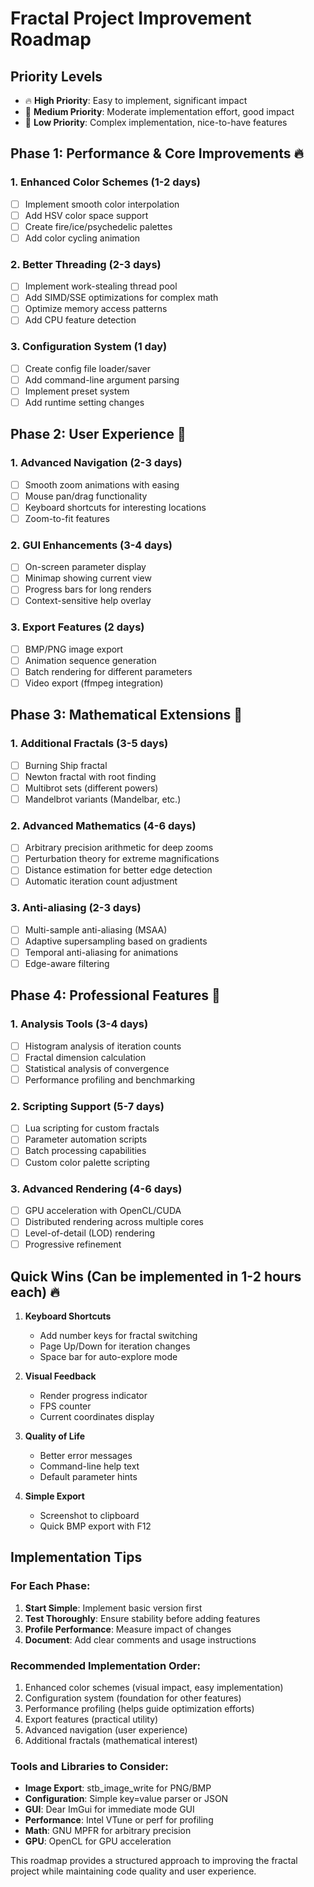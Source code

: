 # Fractal Project Improvement Roadmap

## Priority Levels
- 🔥 **High Priority**: Easy to implement, significant impact
- 🌟 **Medium Priority**: Moderate implementation effort, good impact  
- 💎 **Low Priority**: Complex implementation, nice-to-have features

## Phase 1: Performance & Core Improvements 🔥

### 1. Enhanced Color Schemes (1-2 days)
- [ ] Implement smooth color interpolation
- [ ] Add HSV color space support
- [ ] Create fire/ice/psychedelic palettes
- [ ] Add color cycling animation

### 2. Better Threading (2-3 days)
- [ ] Implement work-stealing thread pool
- [ ] Add SIMD/SSE optimizations for complex math
- [ ] Optimize memory access patterns
- [ ] Add CPU feature detection

### 3. Configuration System (1 day)
- [ ] Create config file loader/saver
- [ ] Add command-line argument parsing
- [ ] Implement preset system
- [ ] Add runtime setting changes

## Phase 2: User Experience 🌟

### 1. Advanced Navigation (2-3 days)
- [ ] Smooth zoom animations with easing
- [ ] Mouse pan/drag functionality
- [ ] Keyboard shortcuts for interesting locations
- [ ] Zoom-to-fit features

### 2. GUI Enhancements (3-4 days)
- [ ] On-screen parameter display
- [ ] Minimap showing current view
- [ ] Progress bars for long renders
- [ ] Context-sensitive help overlay

### 3. Export Features (2 days)
- [ ] BMP/PNG image export
- [ ] Animation sequence generation
- [ ] Batch rendering for different parameters
- [ ] Video export (ffmpeg integration)

## Phase 3: Mathematical Extensions 💎

### 1. Additional Fractals (3-5 days)
- [ ] Burning Ship fractal
- [ ] Newton fractal with root finding
- [ ] Multibrot sets (different powers)
- [ ] Mandelbrot variants (Mandelbar, etc.)

### 2. Advanced Mathematics (4-6 days)
- [ ] Arbitrary precision arithmetic for deep zooms
- [ ] Perturbation theory for extreme magnifications
- [ ] Distance estimation for better edge detection
- [ ] Automatic iteration count adjustment

### 3. Anti-aliasing (2-3 days)
- [ ] Multi-sample anti-aliasing (MSAA)
- [ ] Adaptive supersampling based on gradients
- [ ] Temporal anti-aliasing for animations
- [ ] Edge-aware filtering

## Phase 4: Professional Features 💎

### 1. Analysis Tools (3-4 days)
- [ ] Histogram analysis of iteration counts
- [ ] Fractal dimension calculation
- [ ] Statistical analysis of convergence
- [ ] Performance profiling and benchmarking

### 2. Scripting Support (5-7 days)
- [ ] Lua scripting for custom fractals
- [ ] Parameter automation scripts
- [ ] Batch processing capabilities
- [ ] Custom color palette scripting

### 3. Advanced Rendering (4-6 days)
- [ ] GPU acceleration with OpenCL/CUDA
- [ ] Distributed rendering across multiple cores
- [ ] Level-of-detail (LOD) rendering
- [ ] Progressive refinement

## Quick Wins (Can be implemented in 1-2 hours each) 🔥

1. **Keyboard Shortcuts**
   - Add number keys for fractal switching
   - Page Up/Down for iteration changes
   - Space bar for auto-explore mode

2. **Visual Feedback**
   - Render progress indicator
   - FPS counter
   - Current coordinates display

3. **Quality of Life**
   - Better error messages
   - Command-line help text
   - Default parameter hints

4. **Simple Export**
   - Screenshot to clipboard
   - Quick BMP export with F12

## Implementation Tips

### For Each Phase:
1. **Start Simple**: Implement basic version first
2. **Test Thoroughly**: Ensure stability before adding features  
3. **Profile Performance**: Measure impact of changes
4. **Document**: Add clear comments and usage instructions

### Recommended Implementation Order:
1. Enhanced color schemes (visual impact, easy implementation)
2. Configuration system (foundation for other features)
3. Performance profiling (helps guide optimization efforts)
4. Export features (practical utility)
5. Advanced navigation (user experience)
6. Additional fractals (mathematical interest)

### Tools and Libraries to Consider:
- **Image Export**: stb_image_write for PNG/BMP
- **Configuration**: Simple key=value parser or JSON
- **GUI**: Dear ImGui for immediate mode GUI
- **Performance**: Intel VTune or perf for profiling
- **Math**: GNU MPFR for arbitrary precision
- **GPU**: OpenCL for GPU acceleration

This roadmap provides a structured approach to improving the fractal project while maintaining code quality and user experience.
